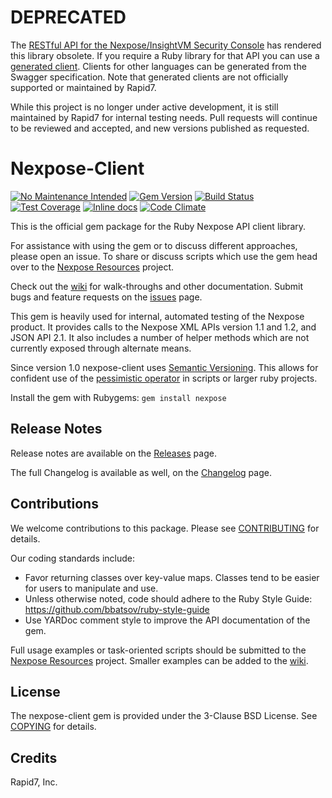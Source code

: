 # DEPRECATED
The [RESTful API for the Nexpose/InsightVM Security Console](https://help.rapid7.com/insightvm/en-us/api/index.html) has rendered this library obsolete. If you require a Ruby library for that API you can use a [generated client](https://github.com/rapid7/vm-console-client-ruby). Clients for other languages can be generated from the Swagger specification. Note that generated clients are not officially supported or maintained by Rapid7.

While this project is no longer under active development, it is still maintained by Rapid7 for internal testing needs. Pull requests will continue to be reviewed and accepted, and new versions published as requested.

# Nexpose-Client
[![No Maintenance Intended](http://unmaintained.tech/badge.svg)](http://unmaintained.tech/) [![Gem Version](https://badge.fury.io/rb/nexpose.svg)](http://badge.fury.io/rb/nexpose) [![Build Status](https://travis-ci.org/rapid7/nexpose-client.svg?branch=master)](https://travis-ci.org/rapid7/nexpose-client) [![Test Coverage](https://codeclimate.com/github/rapid7/nexpose-client/badges/coverage.svg)](https://codeclimate.com/github/rapid7/nexpose-client) [![Inline docs](http://inch-ci.org/github/rapid7/nexpose-client.svg?branch=master)](http://inch-ci.org/github/rapid7/nexpose-client) [![Code Climate](https://codeclimate.com/github/rapid7/nexpose-client/badges/gpa.svg)](https://codeclimate.com/github/rapid7/nexpose-client)

This is the official gem package for the Ruby Nexpose API client library.

For assistance with using the gem or to discuss different approaches, please open an issue. To share or discuss scripts which use the gem head over to the [Nexpose Resources](https://github.com/rapid7/nexpose-resources) project.

Check out the [wiki](https://github.com/rapid7/nexpose-client/wiki) for walk-throughs and other documentation. Submit bugs and feature requests on the [issues](https://github.com/rapid7/nexpose-client/issues) page.

This gem is heavily used for internal, automated testing of the Nexpose product. It provides calls to the Nexpose XML APIs version 1.1 and 1.2, and JSON API 2.1. It also includes a number of helper methods which are not currently exposed through alternate means.

Since version 1.0 nexpose-client uses [Semantic Versioning](http://semver.org/). This allows for confident use of the [pessimistic operator](https://robots.thoughtbot.com/rubys-pessimistic-operator) in scripts or larger ruby projects.

Install the gem with Rubygems: `gem install nexpose`

## Release Notes

Release notes are available on the [Releases](https://github.com/rapid7/nexpose-client/releases) page.

The full Changelog is available as well, on the [Changelog](https://github.com/rapid7/nexpose-client/blob/master/CHANGELOG.md) page.

## Contributions

We welcome contributions to this package. Please see [CONTRIBUTING](.github/CONTRIBUTING.md) for details.

Our coding standards include:

* Favor returning classes over key-value maps. Classes tend to be easier for users to manipulate and use.
* Unless otherwise noted, code should adhere to the Ruby Style Guide: https://github.com/bbatsov/ruby-style-guide
* Use YARDoc comment style to improve the API documentation of the gem.

Full usage examples or task-oriented scripts should be submitted to the [Nexpose Resources](https://github.com/rapid7/nexpose-resources) project. Smaller examples can be added to the [wiki](https://github.com/rapid7/nexpose-client/wiki).

## License

The nexpose-client gem is provided under the 3-Clause BSD License. See [COPYING](COPYING) for details.
 
## Credits

Rapid7, Inc.
